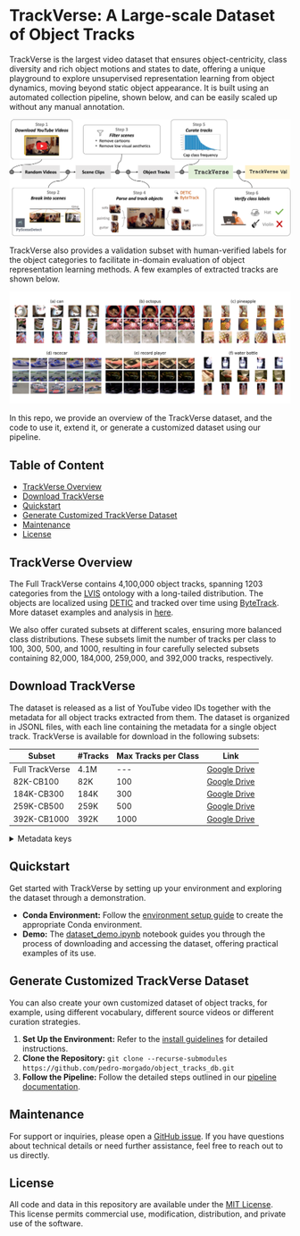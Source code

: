 # TrackVerse: A Large-scale Dataset of Object Tracks
TrackVerse is the largest video dataset that ensures object-centricity, class diversity and rich object motions and states to date, offering a unique playground to explore unsupervised representation learning from object dynamics, moving beyond static object appearance. 
It is built using an automated collection pipeline, shown below, and can be easily scaled up without any manual annotation.

![pipeline](./doc/figs/pipeline.png) 

TrackVerse also provides a validation subset with human-verified labels for the object categories to facilitate in-domain evaluation of object representation learning methods. A few examples of extracted tracks are shown below.

![example](./doc/figs/vid_examples.png) 

In this repo, we provide an overview of the TrackVerse dataset, and the code to use it, extend it, or generate a customized dataset using our pipeline.

## Table of Content
- [TrackVerse Overview](#trackverse-overview)
- [Download TrackVerse](#download-trackverse)
- [Quickstart](#quickstart)
- [Generate Customized TrackVerse Dataset](#generate-customized-trackverse-dataset)
- [Maintenance](#maintenance)
- [License](#license)

## TrackVerse Overview
The Full TrackVerse contains 4,100,000 object tracks, spanning 1203 categories from the [LVIS](https://www.lvisdataset.org) ontology 
with a long-tailed distribution. 
The objects are localized using [DETIC](https://github.com/facebookresearch/Detic) and tracked over time using 
[ByteTrack](github.com/ifzhang/bytetrack). More dataset examples and analysis in [here](./doc/statistics.md).

We also offer curated subsets at different scales, ensuring more balanced class distributions. 
These subsets limit the number of tracks per class to 100, 300, 500, and 1000, resulting in four carefully selected 
subsets containing 82,000, 184,000, 259,000, and 392,000 tracks, respectively.

## Download TrackVerse
The dataset is released as a list of YouTube video IDs together with the metadata for all object tracks extracted from them. The dataset is organized in JSONL files, with each line containing the metadata for a single object track. TrackVerse is available for download in the following subsets:

| Subset        | #Tracks |Max Tracks per Class |Link |
|---|---|---|---|
|Full TrackVerse|4.1M|---|[Google Drive](https://drive.google.com/file/d/17MjPEpW2OTPqaFlL3OO0i2YEwJOeDeMx/view?usp=sharing)|
|82K-CB100 |82K|100|[Google Drive](https://drive.google.com/file/d/1f-m5ot7ShqOVLPB3kGI0zJsgrp4n64Hr/view?usp=sharing)|
|184K-CB300 |184K|300|[Google Drive](https://drive.google.com/file/d/12X7PxNV2IWvZMafhIl9hdbdvQwtp-K6D/view?usp=sharing)|
|259K-CB500 |259K|500|[Google Drive](https://drive.google.com/file/d/1E1bZQzUON4gAgJtQXAumFm8BIliyE6vV/view?usp=sharing)|
|392K-CB1000 |392K|1000|[Google Drive](https://drive.google.com/file/d/1OSO_nnmqIx7myc6l8hNECzKSD1-Lu5bg/view?usp=sharing)|

<details> <summary>Metadata keys</summary>
Below is a detailed explanation of the keys present in each line of these JSONL files:

- `track_id` - unique track identifier.
- `video_size` - [height, width] of the video from which this track was extracted.
- `track_ts` - [start_time, end_time] timestamps (seconds) in the original video for the first and last frame in the track.
- `top10_lbl` - Class IDs of the top-10 predicted classes for the track, based on class logit score.
- `top10_desc` - Names of the top-10 predicted classes for the track, based on class logit score.
- `top10_cls` - [[top-10 logits mean], [top-10 logits std]] A list of the mean values of the classification logits for the top 10 classes, and a list of the standard deviations for these logits.
- `top10_wcls` - [[top-10 weighted logits mean], [top-10 weighted logits std]] A list of the mean scores for each of the top 10 weighted scores (class logits weighted by the objectness score), and a list of the standard deviations of these scores.
- `frame_ts` - timestamps (seconds) in the original video for each frame in the track
- `frame_bboxes` - list of bounding box coordinates [top_left_x, top_left_y, bottom_right_x, bottom_right_y] of the object for each frame in the track.
- `yid` - YouTube ID for the video from which this track was extracted
- `mp4_filename` - Filename of the track produced by running the track extraction pipeline.
</details>


## Quickstart
Get started with TrackVerse by setting up your environment and exploring the dataset through a demonstration.
- **Conda Environment:** Follow the [environment setup guide](doc/env.md) to create the appropriate Conda environment.
- **Demo:** The [dataset_demo.ipynb](notebook/dataset_demo.ipynb) notebook guides you through the process of downloading and accessing the dataset, offering practical examples of its use.


## Generate Customized TrackVerse Dataset
You can also create your own customized dataset of object tracks, for example, using different vocabulary, different source videos or different curation strategies.

1) **Set Up the Environment:** Refer to the [install guidelines](doc/env.md) for detailed instructions.
2) **Clone the Repository:** `git clone --recurse-submodules https://github.com/pedro-morgado/object_tracks_db.git`
3) **Follow the Pipeline:** Follow the detailed steps outlined in our [pipeline documentation](doc/pipeline.md).

## Maintenance
For support or inquiries, please open a [GitHub issue](https://github.com/pedro-morgado/object_tracks_db/issues). If you have questions about technical details or need further assistance, feel free to reach out to us directly.

## License
All code and data in this repository are available under the [MIT License](LICENSE). This license permits commercial use, modification, distribution, and private use of the software.
